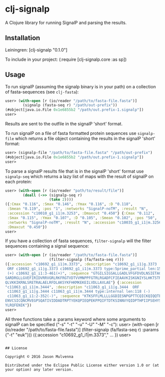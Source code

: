 # clj-signalp

A Clojure library for running SignalP and parsing the results.

## Installation

Leiningren: [clj-signalp "0.1.0"]

To include in your project: (:require [clj-signalp.core :as sp])

## Usage

To run signalP (assuming the signalp binary is in your path) on a
collection of fasta-sequences (see `clj-fasta`):
```clojure
user> (with-open [r (io/reader "/path/to/fasta-file.fasta")]
        (signalp (fasta-seq r) "/path/out-prefix"))
(#object[java.io.File 0x1e6855b2 "/path/out.prefix-1.signalp"])
user>
```
Results are sent to the outfile in the signalP 'short' format.

To run signalP on a file of fasta formatted protein sequences use
`signalp-file` which returns a file object containing the results in
the signalP 'short' format:
```clojure
user> (signalp-file "/path/to/fasta-file.fasta" "/path/out-prefix")
(#object[java.io.File 0x1e6855b2 "/path/out.prefix-1.signalp"])
user>
``` 

To parse a signalP results file that is in the signalP 'short' format
use `signalp-seq` which returns a lazy list of maps with the result of
signalP on each protein:
```clojure
user> (with-open [r (io/reader "path/to/result/file")]
        (doall (->> (signalp-seq r)
                    (take 2))))
({:Cmax "0.116", :Smax "0.146", :Ymax "0.116", :D "0.118",
 :Smean "0.119", :pos "1", :networks "SignalP-noTM", :result "N",
 :accession "c10010_g1_i1|m.3253", :Dmaxcut "0.450"} {:Cmax "0.112",
 :Smax "0.115", :Ymax "0.107", :D "0.105", :Smean "0.102", :pos "50",
 :networks "SignalP-noTM", :result "N", :accession "c10035_g1_i1|m.3256",
 :Dmaxcut "0.450"})
user> 
```

If you have a collection of fasta sequences, `filter-signalp` will the
filter sequences containing a signal sequence:
```clojure
user> (with-open [r (io/reader "/path/to/fasta-file.fasta")]
                    (filter-signalp (fa/fasta-seq r)))
({:accession "c10692_g1_i1|m.3373", :description "c10692_g1_i1|g.3373 
 ORF c10692_g1_i1|g.3373 c10692_g1_i1|m.3373 type:5prime_partial len:153
 (+) c10692_g1_i1:3-461(+)", :sequence "GTGILSIGSALLGADLVFGFDVDLNSIETAQK
SARDRGLLGVEFIRIDVRRVGRLRKFRGTVDTVVMNPPFGTRLRGADFCFIEAAVKISKGNIYSLHKTSTRN
QLVKKIKRNLSRETRALAELRFDLAKSYKFHKMKEKEILVDLLAVLAE"} {:accession 
"c11063_g1_i1|m.3444", :description "c11063_g1_i1|g.3444  ORF
 c11063_g1_i1|g.3444 c11063_g1_i1|m.3444 type:internal len:118 (-)
 c11063_g1_i1:2-352(-)", :sequence "KTKSFFLMLLLLGGDIESNPGPTTCQICKQIQQTEE
ENVCSICQNCMVEGPSQATIVIDDADTRPTYEKQPIEQPEKPPQIFTDTKSINNVYQIDPTHPIIPSEHYSN
YLRQFENIK"})
user> 
```

All three functions take a :params keyword where some arguments to
signalP can be specified ("-s" "-t" "-u" "-U" "-M" "-c"):
user> (with-open [r (io/reader "/path/to/fasta-file.fasta")]
                    (filter-signalp (fa/fasta-seq r)
                                    :params {"-t" "euk"}))
({:accession "c10692_g1_i1|m.3373"," ... })
user> 
```

## License

Copyright © 2016 Jason Mulvenna

Distributed under the Eclipse Public License either version 1.0 or (at
your option) any later version.

